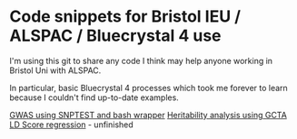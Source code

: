 # Code snippets for Bristol IEU / ALSPAC / Bluecrystal 4 use

I'm using this git to share any code I think may help anyone working in Bristol Uni with ALSPAC. 

In particular, basic Bluecrystal 4 processes which took me forever to learn because I couldn't find up-to-date examples. 

[GWAS using SNPTEST and bash wrapper](GWAS_Bluecrystal4_SNPTEST.sh)
[Heritability analysis using GCTA](Heritability_Bluecrystal4_gcta)
[LD Score regression](LDscore_regression_Bluecrystal4_ldsc) - unfinished
